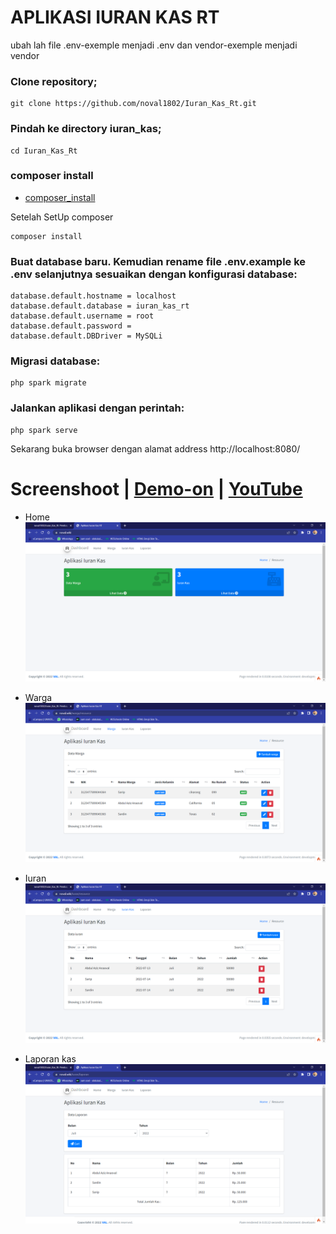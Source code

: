 # APLIKASI IURAN KAS RT 
ubah lah file .env-exemple menjadi .env dan vendor-exemple menjadi vendor

### Clone repository;

```
git clone https://github.com/noval1802/Iuran_Kas_Rt.git
```
### Pindah ke directory iuran_kas;

```
cd Iuran_Kas_Rt
```

### composer install

* [composer_install](https://getcomposer.org/Composer-Setup.exe)

Setelah SetUp composer

```
composer install
```

### Buat database baru. Kemudian rename file .env.example ke .env selanjutnya sesuaikan dengan konfigurasi database:

```
database.default.hostname = localhost
database.default.database = iuran_kas_rt
database.default.username = root
database.default.password =
database.default.DBDriver = MySQLi
```

### Migrasi database:

```
php spark migrate
```
### Jalankan aplikasi dengan perintah:

```
php spark serve
```
Sekarang buka browser dengan alamat address http://localhost:8080/

# Screenshoot | [Demo-on](https://noval.wiki/) | [YouTube](https://youtu.be/rOoLHQX9iGM)

* Home
![home](public/home.png)

* Warga
![warga](public/warga.png)

* Iuran
![iuran kas](public/iuran.png)

* Laporan kas
![laporan](public/laporan.png)